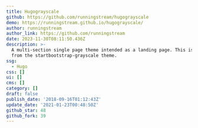 ```yaml
---
title: Hugograyscale
github: https://github.com/runningstream/hugograyscale
demo: https://runningstream.github.io/hugograyscale/
author: runningstream
author_link: https://github.com/runningstream
date: 2023-11-30T08:11:50.436Z
description: >-
  A multi-section single page theme intended as a landing page. This is derived
  from the startbootstrap-grayscale theme.
ssg:
  - Hugo
css: []
ui: []
cms: []
category: []
draft: false
publish_date: '2018-09-16T01:12:43Z'
update_date: '2021-01-23T00:48:50Z'
github_star: 48
github_fork: 39
---
```

